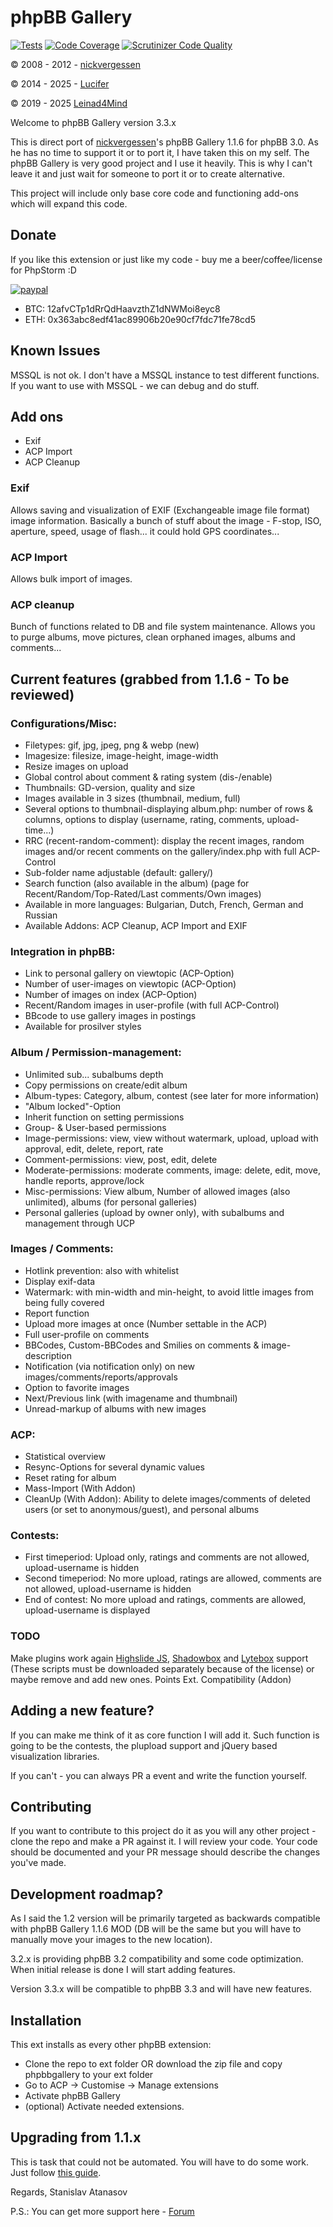 # phpBB Gallery

[![Tests](https://github.com/satanasov/phpbbgallery/actions/workflows/tests.yml/badge.svg)](https://github.com/satanasov/phpbbgallery/actions/workflows/tests.yml) [![Code Coverage](https://scrutinizer-ci.com/g/satanasov/phpbbgallery/badges/coverage.png?b=master)](https://scrutinizer-ci.com/g/satanasov/phpbbgallery/?branch=master) [![Scrutinizer Code Quality](https://scrutinizer-ci.com/g/satanasov/phpbbgallery/badges/quality-score.png?b=master)](https://scrutinizer-ci.com/g/satanasov/phpbbgallery/?branch=master)

© 2008 - 2012 - [nickvergessen](https://web.archive.org/web/20131104154014/http://www.flying-bits.org/index.php)

© 2014 - 2025 - [Lucifer](https://www.anavaro.com)

© 2019 - 2025 [Leinad4Mind](https://leinad4mind.top/forum)

Welcome to phpBB Gallery version 3.3.x

This is direct port of [nickvergessen](https://github.com/nickvergessen)'s phpBB Gallery 1.1.6 for phpBB 3.0. As he has no time to support it or to port it, I have taken this on my self. The phpBB Gallery is very good project and I use it heavily. This is why I can't leave it and just wait for someone to port it or to create alternative.

This project will include only base core code and functioning add-ons which will expand this code.

## Donate
If you like this extension or just like my code - buy me a beer/coffee/license for PhpStorm :D

[![paypal](https://www.paypalobjects.com/en_US/i/btn/btn_donateCC_LG.gif)](https://www.paypal.com/cgi-bin/webscr?cmd=_s-xclick&hosted_button_id=3JQ8HDK6Y7A2N)

- BTC: 12afvCTp1dRrQdHaavzthZ1dNWMoi8eyc8
- ETH: 0x363abc8edf41ac89906b20e90cf7fdc71fe78cd5

## Known Issues

MSSQL is not ok. I don't have a MSSQL instance to test different functions. If you want to use with MSSQL - we can debug and do stuff.

## Add ons
 - Exif
 - ACP Import
 - ACP Cleanup

### Exif

Allows saving and visualization of EXIF (Exchangeable image file format) image information. Basically a bunch of stuff about the image - F-stop, ISO, aperture, speed, usage of flash... it could hold GPS coordinates...

### ACP Import

Allows bulk import of images.

### ACP cleanup

Bunch of functions related to DB and file system maintenance. Allows you to purge albums, move pictures, clean orphaned images, albums and comments...


## Current features (grabbed from 1.1.6 - To be reviewed)

### Configurations/Misc:
 - Filetypes: gif, jpg, jpeg, png & webp (new)
 - Imagesize: filesize, image-height, image-width
 - Resize images on upload
 - Global control about comment & rating system (dis-/enable)
 - Thumbnails: GD-version, quality and size
 - Images available in 3 sizes (thumbnail, medium, full)
 - Several options to thumbnail-displaying album.php: number of rows & columns, options to display (username, rating, comments, upload-time...)
 - RRC (recent-random-comment): display the recent images, random images and/or recent comments on the gallery/index.php with full ACP-Control
 - Sub-folder name adjustable (default: gallery/)
 - Search function (also available in the album) (page for Recent/Random/Top-Rated/Last comments/Own images)
 - Available in more languages: Bulgarian, Dutch, French, German and Russian
 - Available Addons: ACP Cleanup, ACP Import and EXIF

### Integration in phpBB:
 - Link to personal gallery on viewtopic (ACP-Option)
 - Number of user-images on viewtopic (ACP-Option)
 - Number of images on index (ACP-Option)
 - Recent/Random images in user-profile (with full ACP-Control)
 - BBcode to use gallery images in postings
 - Available for prosilver styles

### Album / Permission-management:
 - Unlimited sub... subalbums depth
 - Copy permissions on create/edit album
 - Album-types: Category, album, contest (see later for more information)
 - "Album locked"-Option
 - Inherit function on setting permissions
 - Group- & User-based permissions
 - Image-permissions: view, view without watermark, upload, upload with approval, edit, delete, report, rate
 - Comment-permissions: view, post, edit, delete
 - Moderate-permissions: moderate comments, image: delete, edit, move, handle reports, approve/lock
 - Misc-permissions: View album, Number of allowed images (also unlimited), albums (for personal galleries)
 - Personal galleries (upload by owner only), with subalbums and management through UCP

### Images / Comments:
 - Hotlink prevention: also with whitelist
 - Display exif-data
 - Watermark: with min-width and min-height, to avoid little images from being fully covered
 - Report function
 - Upload more images at once (Number settable in the ACP)
 - Full user-profile on comments
 - BBCodes, Custom-BBCodes and Smilies on comments & image-description
 - Notification (via notification only) on new images/comments/reports/approvals
 - Option to favorite images
 - Next/Previous link (with imagename and thumbnail)
 - Unread-markup of albums with new images

### ACP:
 - Statistical overview
 - Resync-Options for several dynamic values
 - Reset rating for album
 - Mass-Import (With Addon)
 - CleanUp (With Addon): Ability to delete images/comments of deleted users (or set to anonymous/guest), and personal albums

### Contests:
 - First timeperiod: Upload only, ratings and comments are not allowed, upload-username is hidden
 - Second timeperiod: No more upload, ratings are allowed, comments are not allowed, upload-username is hidden
 - End of contest: No more upload and ratings, comments are allowed, upload-username is displayed

### TODO

Make plugins work again [Highslide JS](https://highslide.com/download.php), [Shadowbox](https://www.shadowbox-js.com/download.html) and [Lytebox](https://web.archive.org/web/20130430051404/http://lytebox.com) support (These scripts must be downloaded separately because of the license) or maybe remove and add new ones.
Points Ext. Compatibility (Addon)

## Adding a new feature?

If you can make me think of it as core function I will add it. Such function is going to be the contests, the plupload support and jQuery based visualization libraries.

If you can't - you can always PR a event and write the function yourself.

## Contributing

If you want to contribute to this project do it as you will any other project - clone the repo and make a PR against it. I will review your code. Your code should be documented and your PR message should describe the changes you've made.

## Development roadmap?

As I said the 1.2 version will be primarily targeted as backwards compatible with phpBB Gallery 1.1.6 MOD (DB will be the same but you will have to manually move your images to the new location).

3.2.x is providing phpBB 3.2 compatibility and some code optimization. When initial release is done I will start adding features.

Version 3.3.x will be compatible to phpBB 3.3 and will have new features.

## Installation

This ext installs as every other phpBB extension:

 - Clone the repo to ext folder OR download the zip file and copy phpbbgallery to your ext folder
 - Go to ACP -> Customise -> Manage extensions
 - Activate phpBB Gallery
 - (optional) Activate needed extensions.

## Upgrading from 1.1.x

This is task that could not be automated. You will have to do some work. Just follow [this guide](https://www.phpbb.com/customise/db/extension/phpbb_gallery/faq/2181).

Regards,
Stanislav Atanasov

P.S.: You can get more support here - [Forum](https://www.phpbb.com/customise/db/extension/phpbb_gallery/support)
